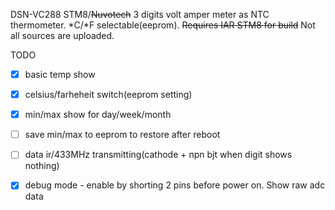 DSN-VC288 STM8/~~Nuvotech~~ 3 digits volt amper meter as NTC thermometer. \*C/\*F selectable(eeprom).
~~Requires IAR STM8 for build~~ Not all sources are uploaded.

TODO
 - [x] basic temp show
 - [x] celsius/farheheit switch(eeprom setting)
 - [x] min/max show for day/week/month
 - [ ] save min/max to eeprom to restore after reboot
 - [ ] data ir/433MHz transmitting(cathode + npn bjt when digit shows nothing)
 - [x] debug mode - enable by shorting 2 pins before power on. Show raw adc data

